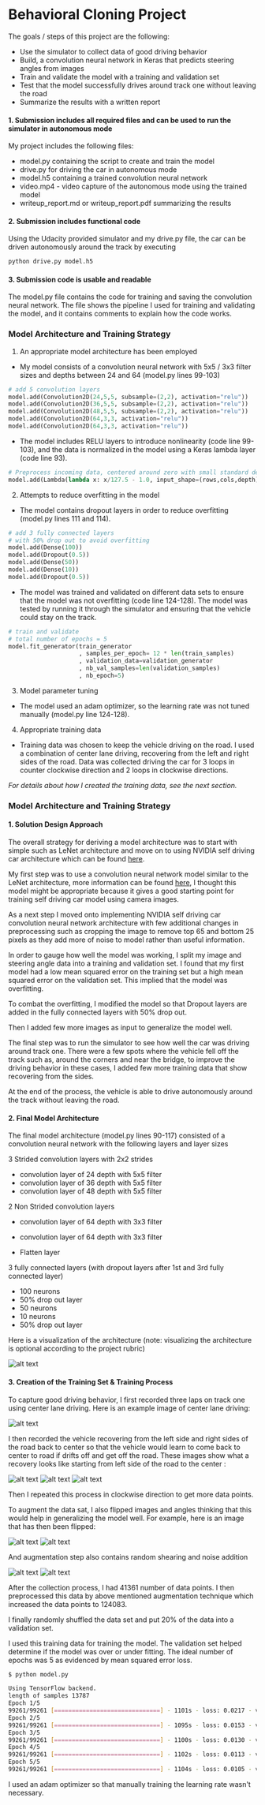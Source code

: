 # **Behavioral Cloning Project**

The goals / steps of this project are the following:
* Use the simulator to collect data of good driving behavior
* Build, a convolution neural network in Keras that predicts steering angles from images
* Train and validate the model with a training and validation set
* Test that the model successfully drives around track one without leaving the road
* Summarize the results with a written report


[//]: # (Image References)

[image1]: ./model.png "Model Visualization"
[image2]: ./examples/center_500x200.jpg "Center Image"
[image3]: ./examples/rsz_center_2017_04_25_01_34_52_687.jpg "Recovery Image"
[image4]: ./examples/rsz_center_2017_04_25_01_34_51_504.jpg "Recovery Image"
[image5]: ./examples/rsz_center_2017_04_25_01_34_52_197.jpg "Recovery Image"
[image6]: ./examples/center_2017_04_25_01_00_19_703.jpg "Normal Image"
[image7]: ./examples/flipped_center.jpg "Flipped Image"
[image8]: ./examples/noised.jpg "Noised Image"
[image9]: ./examples/random_shear.jpg "Sheared Image"

#### 1. Submission includes all required files and can be used to run the simulator in autonomous mode

My project includes the following files:
* model.py containing the script to create and train the model
* drive.py for driving the car in autonomous mode
* model.h5 containing a trained convolution neural network 
* video.mp4 - video capture of the autonomous mode using the trained model
* writeup_report.md or writeup_report.pdf summarizing the results

#### 2. Submission includes functional code
Using the Udacity provided simulator and my drive.py file, the car can be driven autonomously around the track by executing 
```sh
python drive.py model.h5
```

#### 3. Submission code is usable and readable

The model.py file contains the code for training and saving the convolution neural network. The file shows the pipeline I used for training and validating the model, and it contains comments to explain how the code works.

### Model Architecture and Training Strategy

1. An appropriate model architecture has been employed

* My model consists of a convolution neural network with 5x5 / 3x3 filter sizes and depths between 24 and 64 (model.py lines 99-103) 

```python
# add 5 convolution layers
model.add(Convolution2D(24,5,5, subsample=(2,2), activation="relu"))
model.add(Convolution2D(36,5,5, subsample=(2,2), activation="relu"))
model.add(Convolution2D(48,5,5, subsample=(2,2), activation="relu"))
model.add(Convolution2D(64,3,3, activation="relu"))
model.add(Convolution2D(64,3,3, activation="relu"))
```

* The model includes RELU layers to introduce nonlinearity (code line 99-103), and the data is normalized in the model using a Keras lambda layer (code line 93). 

```python
# Preprocess incoming data, centered around zero with small standard deviation 
model.add(Lambda(lambda x: x/127.5 - 1.0, input_shape=(rows,cols,depth)))
```

2. Attempts to reduce overfitting in the model

* The model contains dropout layers in order to reduce overfitting (model.py lines 111 and 114). 

```python
# add 3 fully connected layers
# with 50% drop out to avoid overfitting
model.add(Dense(100))
model.add(Dropout(0.5))
model.add(Dense(50))
model.add(Dense(10))
model.add(Dropout(0.5))
```

* The model was trained and validated on different data sets to ensure that the model was not overfitting (code line 124-128). The model was tested by running it through the simulator and ensuring that the vehicle could stay on the track.

```python
# train and validate
# total number of epochs = 5
model.fit_generator(train_generator
                    , samples_per_epoch= 12 * len(train_samples)
                    , validation_data=validation_generator
                    , nb_val_samples=len(validation_samples)
                    , nb_epoch=5)
```

3. Model parameter tuning

* The model used an adam optimizer, so the learning rate was not tuned manually (model.py line 124-128).

4. Appropriate training data

* Training data was chosen to keep the vehicle driving on the road. I used a combination of center lane driving, recovering from the left and right sides of the road. Data was collected driving the car for 3 loops in counter clockwise direction and 2 loops in clockwise directions.

_For details about how I created the training data, see the next section._

### Model Architecture and Training Strategy

#### 1. Solution Design Approach

The overall strategy for deriving a model architecture was to start with simple such as LeNet architecture and move on to using NVIDIA self driving car architecture which can be found [here](https://images.nvidia.com/content/tegra/automotive/images/2016/solutions/pdf/end-to-end-dl-using-px.pdf).

My first step was to use a convolution neural network model similar to the LeNet architecture, more information can be found [here](http://yann.lecun.com/exdb/lenet/), I thought this model might be appropriate because it gives a good starting point for training self driving car model using camera images.

As a next step I moved onto implementing NVIDIA self driving car convolution neural network architecture with few additional changes in preprocessing such as cropping the image to remove top 65 and bottom 25 pixels as they add more of noise to model rather than useful information.

In order to gauge how well the model was working, I split my image and steering angle data into a training and validation set. I found that my first model had a low mean squared error on the training set but a high mean squared error on the validation set. This implied that the model was overfitting. 

To combat the overfitting, I modified the model so that Dropout layers are added in the fully connected layers with 50% drop out.

Then I added few more images as input to generalize the model well.

The final step was to run the simulator to see how well the car was driving around track one. There were a few spots where the vehicle fell off the track such as, around the corners and near the bridge, to improve the driving behavior in these cases, I added few more training data that show recovering from the sides.

At the end of the process, the vehicle is able to drive autonomously around the track without leaving the road.

#### 2. Final Model Architecture

The final model architecture (model.py lines 90-117) consisted of a convolution neural network with the following layers and layer sizes 

3 Strided convolution layers with 2x2 strides
- convolution layer of 24 depth with 5x5 filter
- convolution layer of 36 depth with 5x5 filter
- convolution layer of 48 depth with 5x5 filter

2 Non Strided convolution layers
- convolution layer of 64 depth with 3x3 filter
- convolution layer of 64 depth with 3x3 filter

- Flatten layer

3 fully connected layers (with dropout layers after 1st and 3rd fully connected layer)
- 100 neurons
- 50% drop out layer
- 50 neurons
- 10 neurons
- 50% drop out layer


Here is a visualization of the architecture (note: visualizing the architecture is optional according to the project rubric)

![alt text][image1]

#### 3. Creation of the Training Set & Training Process

To capture good driving behavior, I first recorded three laps on track one using center lane driving. Here is an example image of center lane driving:

![alt text][image2]

I then recorded the vehicle recovering from the left side and right sides of the road back to center so that the vehicle would learn to come back to center to road if drifts off and get off the road. These images show what a recovery looks like starting from left side of the road to the center :

![alt text][image3]
![alt text][image4]
![alt text][image5]

Then I repeated this process in clockwise direction to get more data points.

To augment the data sat, I also flipped images and angles thinking that this would help in generalizing the model well. For example, here is an image that has then been flipped:

![alt text][image6]
![alt text][image7]

And augmentation step also contains random shearing and noise addition

![alt text][image8]
![alt text][image9]


After the collection process, I had 41361 number of data points. I then preprocessed this data by above mentioned augmentation technique which increased the data points to 124083.

I finally randomly shuffled the data set and put 20% of the data into a validation set. 

I used this training data for training the model. The validation set helped determine if the model was over or under fitting. The ideal number of epochs was 5 as evidenced by mean squared error loss. 

```sh
$ python model.py

Using TensorFlow backend.
length of samples 13787
Epoch 1/5
99261/99261 [==============================] - 1101s - loss: 0.0217 - val_loss: 0.0111
Epoch 2/5
99261/99261 [==============================] - 1095s - loss: 0.0153 - val_loss: 0.0119
Epoch 3/5
99261/99261 [==============================] - 1100s - loss: 0.0130 - val_loss: 0.0064
Epoch 4/5
99261/99261 [==============================] - 1102s - loss: 0.0113 - val_loss: 0.0069
Epoch 5/5
99261/99261 [==============================] - 1104s - loss: 0.0105 - val_loss: 0.0111
```

I used an adam optimizer so that manually training the learning rate wasn't necessary.
